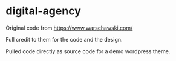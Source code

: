 # digital-agency

Original code from https://www.warschawski.com/

Full credit to them for the code and the design.

Pulled code directly as source code for a demo wordpress theme.
